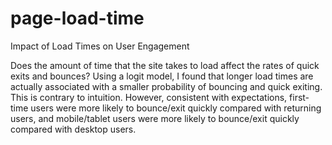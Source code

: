 # page-load-time
Impact of Load Times on User Engagement


Does the amount of time that the site takes to load affect the rates of quick exits and bounces? 
Using a logit model, I found that longer load times are actually associated with a smaller probability of bouncing 
and quick exiting. This is contrary to intuition. However, consistent with expectations, first-time users were more 
likely to bounce/exit quickly compared with returning users, and mobile/tablet users were more likely to bounce/exit 
quickly compared with desktop users.
